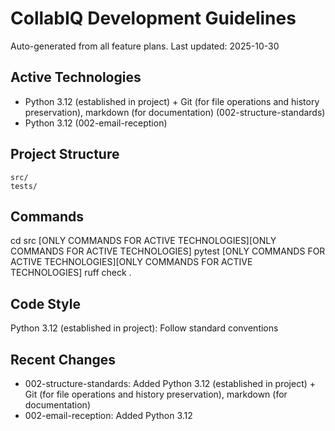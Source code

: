 # CollabIQ Development Guidelines

Auto-generated from all feature plans. Last updated: 2025-10-30

## Active Technologies

- Python 3.12 (established in project) + Git (for file operations and history preservation), markdown (for documentation) (002-structure-standards)
- Python 3.12 (002-email-reception)

## Project Structure

```text
src/
tests/
```

## Commands

cd src [ONLY COMMANDS FOR ACTIVE TECHNOLOGIES][ONLY COMMANDS FOR ACTIVE TECHNOLOGIES] pytest [ONLY COMMANDS FOR ACTIVE TECHNOLOGIES][ONLY COMMANDS FOR ACTIVE TECHNOLOGIES] ruff check .

## Code Style

Python 3.12 (established in project): Follow standard conventions

## Recent Changes

- 002-structure-standards: Added Python 3.12 (established in project) + Git (for file operations and history preservation), markdown (for documentation)
- 002-email-reception: Added Python 3.12

<!-- MANUAL ADDITIONS START -->
<!-- MANUAL ADDITIONS END -->
